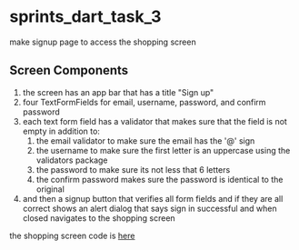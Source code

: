 # sprints_dart_task_3
make signup page to access the shopping screen

## Screen Components

1. the screen has an app bar that has a title "Sign up"
2. four TextFormFields for email, username, password, and confirm password
3. each text form field has a validator that makes sure that the field is not empty in addition to:
   1. the email validator to make sure the email has the '@' sign
   2. the username to make sure the first letter is an uppercase using the validators package
   3. the password to make sure its not less that 6 letters
   4. the confirm password makes sure the password is identical to the original
4. and then a signup button that verifies all form fields and if they are all correct shows an alert dialog that says sign in successful and when closed navigates to the shopping screen

the shopping screen code is [here](https://github.com/Mostafa-Elzohirey/sprints_flutter_task_2.git)